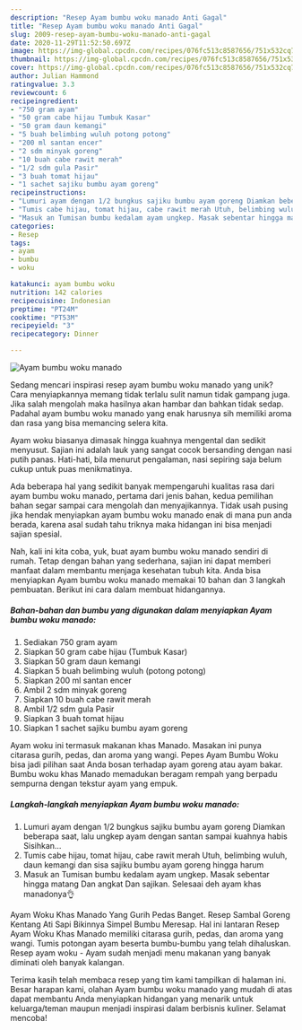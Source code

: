 ```yaml
---
description: "Resep Ayam bumbu woku manado Anti Gagal"
title: "Resep Ayam bumbu woku manado Anti Gagal"
slug: 2009-resep-ayam-bumbu-woku-manado-anti-gagal
date: 2020-11-29T11:52:50.697Z
image: https://img-global.cpcdn.com/recipes/076fc513c8587656/751x532cq70/ayam-bumbu-woku-manado-foto-resep-utama.jpg
thumbnail: https://img-global.cpcdn.com/recipes/076fc513c8587656/751x532cq70/ayam-bumbu-woku-manado-foto-resep-utama.jpg
cover: https://img-global.cpcdn.com/recipes/076fc513c8587656/751x532cq70/ayam-bumbu-woku-manado-foto-resep-utama.jpg
author: Julian Hammond
ratingvalue: 3.3
reviewcount: 6
recipeingredient:
- "750 gram ayam"
- "50 gram cabe hijau Tumbuk Kasar"
- "50 gram daun kemangi"
- "5 buah belimbing wuluh potong potong"
- "200 ml santan encer"
- "2 sdm minyak goreng"
- "10 buah cabe rawit merah"
- "1/2 sdm gula Pasir"
- "3 buah tomat hijau"
- "1 sachet sajiku bumbu ayam goreng"
recipeinstructions:
- "Lumuri ayam dengan 1/2 bungkus sajiku bumbu ayam goreng Diamkan beberapa saat, lalu ungkep ayam dengan santan sampai kuahnya habis Sisihkan..."
- "Tumis cabe hijau, tomat hijau, cabe rawit merah Utuh, belimbing wuluh, daun kemangi dan sisa sajiku bumbu ayam goreng hingga harum"
- "Masuk an Tumisan bumbu kedalam ayam ungkep. Masak sebentar hingga matang Dan angkat Dan sajikan. Selesaai deh ayam khas manadonya👌"
categories:
- Resep
tags:
- ayam
- bumbu
- woku

katakunci: ayam bumbu woku 
nutrition: 142 calories
recipecuisine: Indonesian
preptime: "PT24M"
cooktime: "PT53M"
recipeyield: "3"
recipecategory: Dinner

---
```



![Ayam bumbu woku manado](https://img-global.cpcdn.com/recipes/076fc513c8587656/751x532cq70/ayam-bumbu-woku-manado-foto-resep-utama.jpg)

Sedang mencari inspirasi resep ayam bumbu woku manado yang unik? Cara menyiapkannya memang tidak terlalu sulit namun tidak gampang juga. Jika salah mengolah maka hasilnya akan hambar dan bahkan tidak sedap. Padahal ayam bumbu woku manado yang enak harusnya sih memiliki aroma dan rasa yang bisa memancing selera kita.

Ayam woku biasanya dimasak hingga kuahnya mengental dan sedikit menyusut. Sajian ini adalah lauk yang sangat cocok bersanding dengan nasi putih panas. Hati-hati, bila menurut pengalaman, nasi sepiring saja belum cukup untuk puas menikmatinya.

Ada beberapa hal yang sedikit banyak mempengaruhi kualitas rasa dari ayam bumbu woku manado, pertama dari jenis bahan, kedua pemilihan bahan segar sampai cara mengolah dan menyajikannya. Tidak usah pusing jika hendak menyiapkan ayam bumbu woku manado enak di mana pun anda berada, karena asal sudah tahu triknya maka hidangan ini bisa menjadi sajian spesial.


Nah, kali ini kita coba, yuk, buat ayam bumbu woku manado sendiri di rumah. Tetap dengan bahan yang sederhana, sajian ini dapat memberi manfaat dalam membantu menjaga kesehatan tubuh kita. Anda bisa menyiapkan Ayam bumbu woku manado memakai 10 bahan dan 3 langkah pembuatan. Berikut ini cara dalam membuat hidangannya.

<!--inarticleads1-->

##### Bahan-bahan dan bumbu yang digunakan dalam menyiapkan Ayam bumbu woku manado:

1. Sediakan 750 gram ayam
1. Siapkan 50 gram cabe hijau (Tumbuk Kasar)
1. Siapkan 50 gram daun kemangi
1. Siapkan 5 buah belimbing wuluh (potong potong)
1. Siapkan 200 ml santan encer
1. Ambil 2 sdm minyak goreng
1. Siapkan 10 buah cabe rawit merah
1. Ambil 1/2 sdm gula Pasir
1. Siapkan 3 buah tomat hijau
1. Siapkan 1 sachet sajiku bumbu ayam goreng


Ayam woku ini termasuk makanan khas Manado. Masakan ini punya citarasa gurih, pedas, dan aroma yang wangi. Pepes Ayam Bumbu Woku bisa jadi pilihan saat Anda bosan terhadap ayam goreng atau ayam bakar. Bumbu woku khas Manado memadukan beragam rempah yang berpadu sempurna dengan tekstur ayam yang empuk. 

<!--inarticleads2-->

##### Langkah-langkah menyiapkan Ayam bumbu woku manado:

1. Lumuri ayam dengan 1/2 bungkus sajiku bumbu ayam goreng Diamkan beberapa saat, lalu ungkep ayam dengan santan sampai kuahnya habis Sisihkan...
1. Tumis cabe hijau, tomat hijau, cabe rawit merah Utuh, belimbing wuluh, daun kemangi dan sisa sajiku bumbu ayam goreng hingga harum
1. Masuk an Tumisan bumbu kedalam ayam ungkep. Masak sebentar hingga matang Dan angkat Dan sajikan. Selesaai deh ayam khas manadonya👌


Ayam Woku Khas Manado Yang Gurih Pedas Banget. Resep Sambal Goreng Kentang Ati Sapi Bikinnya Simpel Bumbu Meresap. Hal ini lantaran Resep Ayam Woku Khas Manado memiliki citarasa gurih, pedas, dan aroma yang wangi. Tumis potongan ayam beserta bumbu-bumbu yang telah dihaluskan. Resep ayam woku - Ayam sudah menjadi menu makanan yang banyak diminati oleh banyak kalangan. 

Terima kasih telah membaca resep yang tim kami tampilkan di halaman ini. Besar harapan kami, olahan Ayam bumbu woku manado yang mudah di atas dapat membantu Anda menyiapkan hidangan yang menarik untuk keluarga/teman maupun menjadi inspirasi dalam berbisnis kuliner. Selamat mencoba!
